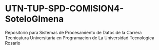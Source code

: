 # UTN-TUP-SPD-COMISION4-SoteloGImena
Repositorio para Sistemas de Procesamiento de Datos de la Carrera Tecnicatura Universitaria en Programacion de La Universidad Tecnologica Rosario
